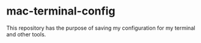 mac-terminal-config
===================

This repository has the purpose of saving my configuration for my terminal and other tools.
